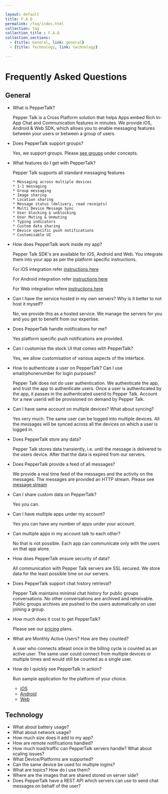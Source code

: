 ```yaml
---

layout: default
title: F.A.Q
permalink: /faq/index.html
collection: faq
collection_title : F.A.Q
collection_sections:
  - {title: General, link: general}
  - {title: Technology, link: technology}
  
---
```


# Frequently Asked Questions
## General

* What is PepperTalk?

    Pepper Talk is a Cross Platform solution that helps Apps embed Rich In-App Chat and Communication features in minutes. We provide iOS, Android & Web SDK, which allows you to enable messaging features between your users or between a group of users.

* Does PepperTalk support groups?

    Yes, we support groups. Please [see groups](http://developers.getpeppertalk.com/#groups) under concepts.

* What features do I get with PepperTalk?

    Pepper Talk supports all standard messaging features
  
      * Messaging across multiple devices
      * 1-1 messaging
      * Group messaging
      * Image sharing
      * Location sharing
      * Message status (delivery, read receipts)
      * Multi Device Message Sync
      * User blocking & unblocking
      * User Muting & Unmuting
      * Typing indicators
      * Custom data sharing
      * Device specific push notifications
      * Customisable UI


* How does PepperTalk work inside my app?

    Pepper Talk SDK's are available for iOS, Android and Web. You integrate them into your app as per the platform specific instructions.
    
    For iOS integration refer [instructions here](http://developers.getpeppertalk.com/ios/index.html#getting-started)
    
    For Android integration refer [instructions here](http://developers.getpeppertalk.com/android/index.html#installing)
    
    For Web integration refere [instructions here](http://developers.getpeppertalk.com/web/index.html#introduction)

* Can I have the service hosted in my own servers? Why is it better to not host it myself?

    No, we provide this as a hosted service. We manage the servers for you and you get to benefit from our expertise.

* Does PepperTalk handle notifications for me?

    Yes platform specific push notifications are provided.

* Can I customise the stock UI that comes with PepperTalk?

    Yes, we allow customisation of various aspects of the interface.

* How to authenticate a user on PepperTalk? Can I use email/phonenumber for login purposes?

    Pepper Talk does not do user authentication. We authenticate the app, and trust the app to authenticate users. Once a user is authenticated by the app, it passes in the authenticated userid to Pepper Talk. Account for a new userid will be provisioned on demand by Pepper Talk.

* Can I have same account on multiple devices? What about syncing?

    Yes very much. The same user can be logged into multiple devices. All the messages will be synced across all the devices on which a user is logged in.

* Does PepperTalk store any data?

    Pepper Talk stores data transiently, i.e. until the message is delivered to the users device. After that the data is expired from our servers.

* Does PepperTalk provide a feed of all messages?

    We provide a real time feed of the messages and the activity on the messages. The messages are provided an HTTP stream. Please see [message stream](https://github.com/Espreccino/PepperTalkMessageStream)

* Can I share custom data on PepperTalk?

    Yes you can.
    
* Can I have multiple apps under my account?

    Yes you can have any number of apps under your account.

* Can multiple apps in my account talk to each other?

    No that is not possible. Each app can communicate only with the users on that app alone.

* How does PepperTalk ensure security of data?

    All communication with Pepper Talk servers are SSL secured. We store data for the least possible time on our servers.

* Does PepperTalk support chat history retrieval?

    Pepper Talk maintains minimal chat history for public groups conversations. No other conversations are archived and retreivable. Public groups archives are pushed to the users automatically on user joining a group.

* How much does it cost to get PepperTalk?

    Please see our [pricing](http://getpeppertalk.com/#pricing) plans.

* What are Monthly Active Users? How are they counted?

    A user who connects atleast once in the billing cycle is counted as an active user. The same user could connect from multiple devices or multiple times and would still be counted as a single user.

* How do I quickly see PepperTalk in action?

    Run sample application for the platform of your choice.
    * [iOS](http://developers.getpeppertalk.com/ios/examples.html)
    * [Android](http://developers.getpeppertalk.com/android/sample.html)
    * [Web](http://developers.getpeppertalk.com/web/sample.html)


## Technology

* What about battery usage?
* What about network usage?
* How much size does it add to my app?
* How are remote notifications handled?
* How much load/traffic can PepperTalk servers handle? What about scaling issues?
* What Device/Platforms are supported?
* Can the same device be used for multiple logins?
* What are topics? How do I use them?
* Where are the images that are shared stored on server side?
* Does PepperTalk have a REST API which servers can use to send chat messages on behalf of the user?
